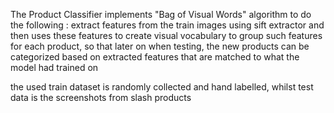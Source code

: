 The Product Classifier implements "Bag of Visual Words" algorithm to do the following :
extract features from the train images using sift extractor
and then uses these features to create visual vocabulary to group such features for each product,
so that later on when testing, the new products can be categorized based on extracted features that are matched to what the model had trained on

the used train dataset is randomly collected and hand labelled,
whilst test data is the screenshots from slash products
